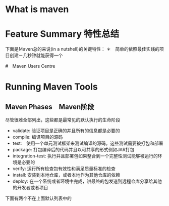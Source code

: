 # What is maven

# Feature Summary 特性总结
下面是Ｍaven总的来说(in a nutshell)的关键特性：
＊　简单的依照最佳实践的项目创建－几秒钟就能获得一个


#　Maven Users Centre

# Running Maven Tools
## Maven Phases　Maven阶段
尽管很难全部列出，这些都是最常见的默认执行的生命阶段
* validate: 验证项目是正确的并且所有的信息都是必要的
* compile: 编译项目的源码
*  test:　使用一个单元测试框架来测试编译的源码。这些测试需要被打包和部署
* package: 打包编译后的代码并且以可共享的形式例如JAR打包 
* integration-test: 执行并且部署包如果整合到一个完整性测试能够被运行的环境是必要的
* verify: 运行所有检查包有效性和满足质量标准的检查
* install: 安装到本地仓库，或者本地作为其他仓库的依赖
* deploy: 在一个系统或者环境中完成，讲最终的包发送到远程仓库分享给其他的开发者或者项目

下面有两个不在上面默认列表中的